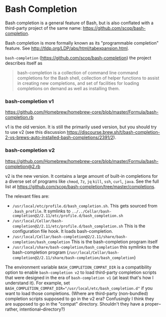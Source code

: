 # Bash Completion

Bash completion is a general feature of Bash, but is also conflated with a third-party project of the same name:
<https://github.com/scop/bash-completion>.

Bash completion is more formally known as its "programmable completion" feature. See 
<http://tldp.org/LDP/abs/html/tabexpansion.html>.

`bash-completion` (<https://github.com/scop/bash-completion>) the project describes itself as

> bash-completion is a collection of command line command completions for the Bash shell, collection of helper functions
> to assist in creating new completions, and set of facilities for loading completions on demand as well as installing 
> them.

### bash-completion v1

<https://github.com/Homebrew/homebrew-core/blob/master/Formula/bash-completion.rb>

v1 is the old version. It is still the primarily used version, but you should try to use v2 (see this discussion 
<https://discourse.brew.sh/t/bash-completion-2-vs-brews-auto-installed-bash-completions/2391/2>).


### bash-completion v2

<https://github.com/Homebrew/homebrew-core/blob/master/Formula/bash-completion@2.rb>

v2 is the new version. It contains a large amount of built-in completions for a diverse set of programs like `chmod`, 
`7z`, `jq` `kill`, `ssh`, `curl`, `java`. See the full list at <https://github.com/scop/bash-completion/tree/master/completions>.

The relevant files are: 

* `/usr/local/etc/profile.d/bash_completion.sh`. This gets sourced from `.bash_profile`. It symlinks to `../../Cellar/bash-completion@2/2.11/etc/profile.d/bash_completion.sh`
* `/usr/local/Cellar/bash-completion@2/2.11/etc/profile.d/bash_completion.sh` This is the configuration file hook. It 
  loads bash-completion.
* `/usr/local/Cellar/bash-completion@2/2.11/share/bash-completion/bash_completion` This is the bash-completion 
  program itself
* `/usr/local/share/bash-completion/bash_completion` this symlinks to the bash-completion program (`/usr/local/Cellar/bash-completion@2/2.11/share/bash-completion/bash_completion`)

The environment variable `BASH_COMPLETION_COMPAT_DIR` is a compatibility option to enable `bash-completion v2` to load
third-party completion scripts that were designed in the era of `bash-completion v1` (at least that's how I understand 
it). For example, set `BASH_COMPLETION_COMPAT_DIR="/usr/local/etc/bash_completion.d"` if you want to load those 
completions. (Where are third-party (non-bundled) completion scripts supposed to go in the v2 era? Confusingly I think
they are supposed to go in the "compat" directory. Shouldn't they have a proper–rather, intentional–directory?)
